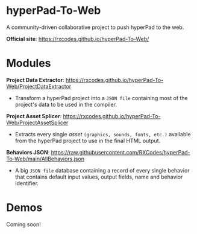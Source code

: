 # hyperPad-To-Web
A community-driven collaborative project to push hyperPad to the web.

**Official site**: https://rxcodes.github.io/hyperPad-To-Web/

# Modules
**Project Data Extractor**: https://rxcodes.github.io/hyperPad-To-Web/ProjectDataExtractor
- Transform a hyperPad project into a `JSON file` containing most of the project's data to be used in the compiler.

**Project Asset Splicer**: https://rxcodes.github.io/hyperPad-To-Web/ProjectAssetSplicer
- Extracts every single *asset* `(graphics, sounds, fonts, etc.)` available from the hyperPad project to use in the final HTML output.

**Behaviors JSON**: https://raw.githubusercontent.com/RXCodes/hyperPad-To-Web/main/AllBehaviors.json
- A big `JSON file` database containing a record of every single behavior that contains default input values, output fields, name and behavior identifier.

# Demos
Coming soon!
